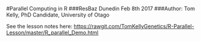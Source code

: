 #Parallel Computing in R
###ResBaz Dunedin Feb 8th 2017
###Author: Tom Kelly, PhD Candidate, University of Otago

See the lesson notes here: https://rawgit.com/TomKellyGenetics/R-Parallel-Lesson/master/R_parallel_Demo.html
